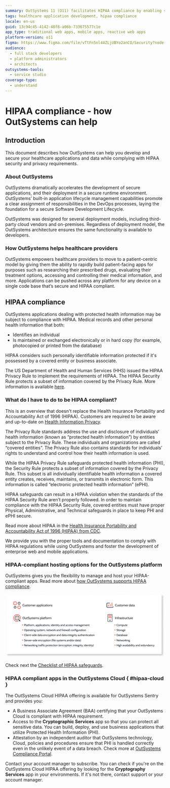 ```yaml
---
summary: OutSystems 11 (O11) facilitates HIPAA compliance by enabling secure healthcare application development and deployment across various platforms.
tags: healthcare application development, hipaa compliance
locale: en-us
guid: 13c94c45-4142-48f8-a06b-733675577c1e
app_type: traditional web apps, mobile apps, reactive web apps
platform-version: o11
figma: https://www.figma.com/file/vTtFn5nl44ZLjUBYo2anCO/Security?node-id=210:728
audience:
  - full stack developers
  - platform administrators
  - architects
outsystems-tools:
  - service studio
coverage-type:
  - understand
---
```


# HIPAA compliance - how OutSystems can help

## Introduction

This document describes how OutSystems can help you develop and secure your healthcare applications and data while complying with HIPAA security and privacy requirements.

### About OutSystems

OutSystems dramatically accelerates the development of secure applications, and their deployment in a secure runtime environment. OutSystems’ built-in application lifecycle management capabilities promote a clear assignment of responsibilities in the DevOps processes, laying the foundation for a secure Software Development Lifecycle.

OutSystems was designed for several deployment models, including third-party cloud vendors and on-premises. Regardless of deployment model, the OutSystems architecture ensures the same functionality is available to developers.

### How OutSystems helps healthcare providers

OutSystems empowers healthcare providers to move to a patient-centric model by giving them the ability to rapidly build patient-facing apps for purposes such as researching their prescribed drugs, evaluating their treatment options, accessing and controlling their medical information, and more. Applications can be pushed across any platform for any device on a single code base that’s secure and HIPAA compliant.

## HIPAA compliance

OutSystems applications dealing with protected health information may be subject to compliance with HIPAA.
Medical records and other personal health information that both:

* Identifies an individual
* Is maintained or exchanged electronically or in hard copy (for example, photocopied or printed from the database)

HIPAA considers such personally identifiable information protected if it's possessed by a covered entity or business associate. 

The US Department of Health and Human Services (HHS) issued the HIPAA Privacy Rule to implement the requirements of HIPAA. The HIPAA Security Rule protects a subset of information covered by the Privacy Rule. More information is available [here](https://www.hhs.gov/hipaa/for-professionals/security/laws-regulations/index.html#:~:text=The%20Security%20Rule%20protects%20a,%22%20(e%2DPHI).). 


### What do I have to do to be HIPAA compliant? 

<div class="info" markdown="1">

This is an overview that doesn't replace the Health Insurance Portability and Accountability Act of 1996 (HIPAA).
Customers are required to be aware and up-to-date on [Health Information Privacy](https://www.hhs.gov/hipaa/index.html).

</div>

The Privacy Rule standards address the use and disclosure of individuals’ health information (known as “protected health information”) by entities subject to the Privacy Rule. These individuals and organizations are called “covered entities”. The Privacy Rule also contains standards for individuals’ rights to understand and control how their health information is used.

While the HIPAA Privacy Rule safeguards protected health information (PHI), the Security Rule protects a subset of information covered by the Privacy Rule. This subset is all individually identifiable health information a covered entity creates, receives, maintains, or transmits in electronic form. This information is called “electronic protected health information” (ePHI). 

HIPAA safeguards can result in a HIPAA violation when the standards of the HIPAA Security Rule aren’t properly followed. In order to maintain compliance with the HIPAA Security Rule, covered entities must have proper Physical, Administrative, and Technical safeguards in place to keep PHI and ePHI secure.

Read more about HIPAA in the [Health Insurance Portability and Accountability Act of 1996 (HIPAA) from CDC](https://www.cdc.gov/phlp/publications/topic/hipaa.html).

We provide you with the proper tools and documentation to comply with HIPAA regulations while using OutSystems and foster the development of enterprise web and mobile applications.

### HIPAA-compliant hosting options for the OutSystems platform

OutSystems gives you the flexibility to manage and host your HIPAA-compliant apps. Read more about [how OutSystems supports HIPAA compliance](https://www.outsystems.com/evaluation-guide/security/certifications/).

![Diagram illustrating the OutSystems platform's HIPAA-compliant hosting architecture, including customer applications, OutSystems platform layers, and infrastructure components.](images/HIPAA.png "OutSystems HIPAA-Compliant Hosting Architecture")

Check next the [Checklist of HIPAA safeguards](hipaa-tech-safeguards.md).

### HIPAA compliant apps in the OutSystems Cloud { #hipaa-cloud }


The OutSystems Cloud HIPAA offering is available for OutSystems Sentry and provides you:

* A Business Associate Agreement (BAA) certifying that your OutSystems Cloud is compliant with HIPAA requirement.
* Access to the **Cryptographic Services** app so that you can protect all sensitive data. You can build, deploy, and use business applications that utilize Protected Health Information (PHI). 
* Attestation by an independent auditor that OutSystems technology, Cloud, policies and procedures ensure that PHI is handled correctly even in the unlikely event of a data breach. Check more at [OutSystems Compliance Portal](https://security.outsystems.com/).

Contact your account manager to subscribe. 
You can check if you're on the OutSystems Cloud HIPAA offering by looking for the **Cryptography Services** app in your environments. If it's not there, contact support or your account manager.
